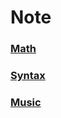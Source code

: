 # Note

### [Math](https://shiinahiiragi.github.io/note/)

### [Syntax](https://github.com/ShiinaHiiragi/note/blob/master/syntax/Syntax.md)

### [Music](https://github.com/ShiinaHiiragi/note/blob/master/syntax/Music.md)
